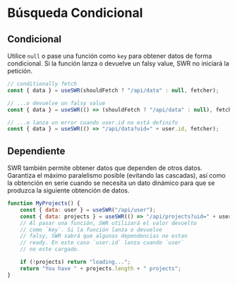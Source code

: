 # Búsqueda Condicional

## Condicional

Utilice `null` o pase una función como `key` para obtener datos de forma condicional.
Si la función lanza o devuelve un falsy value, SWR no iniciará la petición.

```js
// conditionally fetch
const { data } = useSWR(shouldFetch ? "/api/data" : null, fetcher);

// ...o devuelve un falsy value
const { data } = useSWR(() => (shouldFetch ? "/api/data" : null), fetcher);

// ...o lanza un error cuando user.id no está definifo
const { data } = useSWR(() => "/api/data?uid=" + user.id, fetcher);
```

## Dependiente

SWR también permite obtener datos que dependen de otros datos. Garantiza el máximo paralelismo posible (evitando las cascadas), así como la obtención en serie cuando se necesita un dato dinámico para que se produzca la siguiente obtención de datos.

```js
function MyProjects() {
    const { data: user } = useSWR("/api/user");
    const { data: projects } = useSWR(() => "/api/projects?uid=" + user.id);
    // Al pasar una función, SWR utilizará el valor devuelto
    // como `key`. Si la función lanza o devuelve
    // falsy, SWR sabrá que algunas dependencias no estan
    // ready. En este caso `user.id` lanza cuando `user`
    // no este cargado.

    if (!projects) return "loading...";
    return "You have " + projects.length + " projects";
}
```
